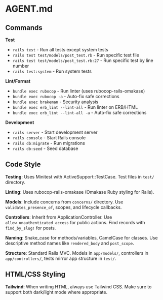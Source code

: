 # AGENT.md

## Commands

**Test**
- `rails test` - Run all tests except system tests
- `rails test test/models/post_test.rb` - Run specific test file
- `rails test test/models/post_test.rb:27` - Run specific test by line number
- `rails test:system` - Run system tests

**Lint/Format**
- `bundle exec rubocop` - Run linter (uses rubocop-rails-omakase)
- `bundle exec rubocop -a` - Auto-fix safe corrections
- `bundle exec brakeman` - Security analysis
- `bundle exec erb_lint --lint-all` - Run linter on ERB/HTML
- `bundle exec erb_lint --lint-all -a` - Auto-fix safe corrections


**Development**
- `rails server` - Start development server
- `rails console` - Start Rails console
- `rails db:migrate` - Run migrations
- `rails db:seed` - Seed database

## Code Style

**Testing**: Uses Minitest with ActiveSupport::TestCase. Test files in `test/` directory.

**Linting**: Uses rubocop-rails-omakase (Omakase Ruby styling for Rails).

**Models**: Include concerns from `concerns/` directory. Use `validates_presence_of`, scopes, and lifecycle callbacks.

**Controllers**: Inherit from ApplicationController. Use `allow_unauthenticated_access` for public actions. Find records with `find_by_slug!` for posts.

**Naming**: Snake_case for methods/variables, CamelCase for classes. Use descriptive method names like `rendered_body` and `post_scope`.

**Structure**: Standard Rails MVC. Models in `app/models/`, controllers in `app/controllers/`, tests mirror app structure in `test/`.

## HTML/CSS Styling

**Tailwind**: When writing HTML, always use Tailwind CSS. Make sure to support both dark/light mode where appropriate. 
